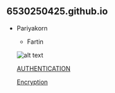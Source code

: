 ## 6530250425.github.io

- Pariyakorn
  - Fartin

  ![alt text](Image/IMG_8647.jpeg)
  
  [AUTHENTICATION](authentication)

  [Encryption](encryption)
  
  
